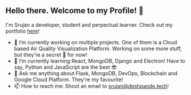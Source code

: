 ## Hello there. Welcome to my Profile! 👋 
I'm Srujan a developer, student and perpectual learner. Check out my portfolio [here](https://srujandeshpande.tech)!

- 🔭  I’m currently working on multiple projects. One of them is a Cloud based Air Quality Visualization Platform. Working on some more stuff, but they're a secret 🤫 for now!
- 🌱  I’m currently learning React, MongoDB, Django and Electron! Have to say, Python and JavaScript are the best 😎
- 💬 Ask me anything about Flask, MongoDB, DevOps, Blockchain and Google Cloud Platform. They're my favourite!
- 📫 How to reach me: Shoot an email to srujan@deshpande.tech!


<!--
**srujandeshpande/srujandeshpande** is a ✨ _special_ ✨ repository because its `README.md` (this file) appears on your GitHub profile.

Here are some ideas to get you started:

- 🔭 I’m currently working on ...
- 🌱 I’m currently learning ...
- 👯 I’m looking to collaborate on ...
- 🤔 I’m looking for help with ...
- 💬 Ask me about ...
- 📫 How to reach me: ...
- 😄 Pronouns: ...
- ⚡ Fun fact: ...
-->
